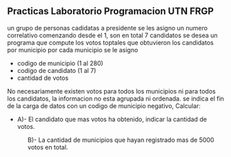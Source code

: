 <h2>Practicas Laboratorio Programacion UTN FRGP</h2>
<span>
un grupo de personas cadidatas a presidente se les asigno un numero correlativo comenzando desde el 1, son en total 7 candidatos
se desea un programa que compute los votos toptales que obtuvieron los candidatos por municipio por cada municipio se le asigno
</span>

<ul>
<li> codigo de municipio (1 al 280)</li>
<li> codigo de candidato (1 al 7)</li>
<li>cantidad de votos</li>
</ul>

<span>
No necesariamente existen votos para todos los municipios ni para todos los candidatos, la informacion no esta agrupada ni ordenada.
se indica el fin de la carga de datos con un codigo de municipio negativo, Calcular:
<ul>
<li>A)- El candidato que mas votos ha obtenido, indicar la cantidad de votos.</li>
<ul>B)- La cantidad de municipios que hayan registrado mas de 5000 votos en total.</li>
</ul>
</span>
